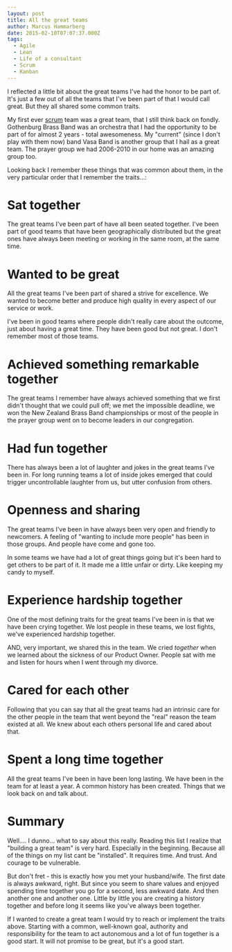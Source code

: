 ```yaml
---
layout: post
title: All the great teams
author: Marcus Hammarberg
date: 2015-02-10T07:07:37.000Z
tags:
  - Agile
  - Lean
  - Life of a consultant
  - Scrum
  - Kanban
---
```


I reflected a little bit about the great teams I've had the honor to be part of. It's just a few out of all the teams that I've been part of that I would call great. But they all shared some common traits.

My first ever [scrum](http://en.wikipedia.org/wiki/Scrum_%28software_development%29) team was a great team, that I still think back on fondly. Gothenburg Brass Band was an orchestra that I had the opportunity to be part of for almost 2 years - total awesomeness. My "current" (since I don't play with them now) band Vasa Band is another group that I hail as a great team. The prayer group we had 2006-2010 in our home was an amazing group too.

Looking back I remember these things that was common about them, in the very particular order that I remember the traits...:

<!-- excerpt-end -->

# Sat together
The great teams I've been part of have all been seated together. I've been part of good teams that have been geographically distributed but the great ones have always been meeting or working in the same room, at the same time.

# Wanted to be great
All the great teams I've been part of shared a strive for excellence. We wanted to become better and produce high quality in every aspect of our service or work.

I've been in good teams where people didn't really care about the outcome, just about having a great time. They have been good but not great. I don't remember most of those teams.

# Achieved something remarkable together
The great teams I remember have always achieved something that we first didn't thought that we could pull off; we met the impossible deadline, we won the New Zealand Brass Band championships or most of the people in the prayer group went on to become leaders in our congregation.

# Had fun together
There has always been a lot of laughter and jokes in the great teams I've been in. For long running teams a lot of inside jokes emerged that could trigger uncontrollable laughter from us, but utter confusion from others.

# Openness and sharing
The great teams I've been in have always been very open and friendly to newcomers. A feeling of "wanting to include more people" has been in those groups. And people have come and gone too.

In some teams we have had a lot of great things going but it's been hard to get others to be part of it. It made me a little unfair or dirty. Like keeping my candy to myself.

# Experience hardship together
One of the most defining traits for the great teams I've been in is that we have been crying together. We lost people in these teams, we lost fights, we've experienced hardship together.

AND, very important, we shared this in the team. We cried _together_ when we learned about the sickness of our Product Owner. People sat with me and listen for hours when I went through my divorce.

# Cared for each other
Following that you can say that all the great teams had an intrinsic care for the other people in the team that went beyond the "real" reason the team existed at all. We knew about each others personal life and cared about that.

# Spent a long time together
All the great teams I've been in have been long lasting. We have been in the team for at least a year. A common history has been created. Things that we look back on and talk about.

# Summary
Well.... I dunno... what to say about this really. Reading this list I realize that "building a great team" is very hard. Especially in the beginning. Because all of the things on my list cant be "installed". It requires time. And trust. And courage to be vulnerable.

But don't fret - this is exactly how you met your husband/wife. The first date is always awkward, right. But since you seem to share values and enjoyed spending time together you go for a second, less awkward date. And then another one and another one. Little by little you are creating a history together and before long it seems like you've always been together.

If I wanted to create a great team I would try to reach or implement the traits above. Starting with a common, well-known goal, authority and responsibility for the team to act autonomous and a lot of fun together is a good start. It will not promise to be great, but it's a good start.